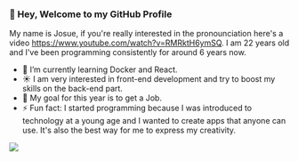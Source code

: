 ### 👋 Hey, Welcome to my GitHub Profile
My name is Josue, if you're really interested in the pronounciation here's a video https://www.youtube.com/watch?v=RMRktH6ymSQ. I am 22 years old and I've been programming consistently for around 6 years now.

- 🌱 I’m currently learning Docker and React.
- ☀️ I am very interested in front-end development and try to boost my skills on the back-end part.
- 📌 My goal for this year is to get a Job.
- ⚡ Fun fact: I started programming because I was introduced to technology at a young age and I wanted to create apps that anyone can use.
    It's also the best way for me to express my creativity.

<img src="https://github-readme-stats.vercel.app/api?username=Josue-SR&&show_icons=true&title_color=00A2FF&icon_color=00A2FF&text_color=FFFFFF&bg_color=151515">
